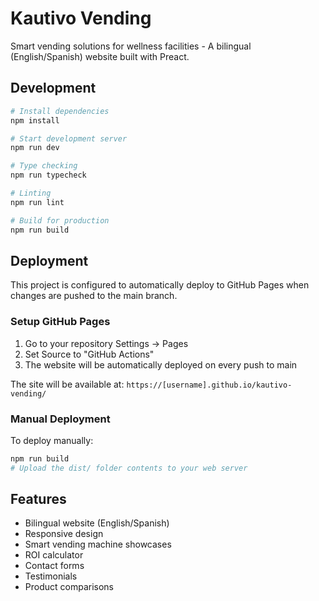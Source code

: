 # Kautivo Vending

Smart vending solutions for wellness facilities - A bilingual (English/Spanish) website built with Preact.

## Development

```bash
# Install dependencies
npm install

# Start development server
npm run dev

# Type checking
npm run typecheck

# Linting
npm run lint

# Build for production
npm run build
```

## Deployment

This project is configured to automatically deploy to GitHub Pages when changes are pushed to the main branch.

### Setup GitHub Pages

1. Go to your repository Settings → Pages
2. Set Source to "GitHub Actions"
3. The website will be automatically deployed on every push to main

The site will be available at: `https://[username].github.io/kautivo-vending/`

### Manual Deployment

To deploy manually:

```bash
npm run build
# Upload the dist/ folder contents to your web server
```

## Features

- Bilingual website (English/Spanish)
- Responsive design
- Smart vending machine showcases
- ROI calculator
- Contact forms
- Testimonials
- Product comparisons
